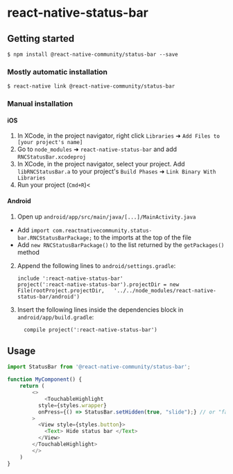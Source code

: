 # react-native-status-bar

## Getting started

`$ npm install @react-native-community/status-bar --save`

### Mostly automatic installation

`$ react-native link @react-native-community/status-bar`

### Manual installation


#### iOS

1. In XCode, in the project navigator, right click `Libraries` ➜ `Add Files to [your project's name]`
2. Go to `node_modules` ➜ `react-native-status-bar` and add `RNCStatusBar.xcodeproj`
3. In XCode, in the project navigator, select your project. Add `libRNCStatusBar.a` to your project's `Build Phases` ➜ `Link Binary With Libraries`
4. Run your project (`Cmd+R`)<

#### Android

1. Open up `android/app/src/main/java/[...]/MainActivity.java`
  - Add `import com.reactnativecommunity.status-bar.RNCStatusBarPackage;` to the imports at the top of the file
  - Add `new RNCStatusBarPackage()` to the list returned by the `getPackages()` method
2. Append the following lines to `android/settings.gradle`:
  	```
  	include ':react-native-status-bar'
  	project(':react-native-status-bar').projectDir = new File(rootProject.projectDir, 	'../../node_modules/react-native-status-bar/android')
  	```
3. Insert the following lines inside the dependencies block in `android/app/build.gradle`:
  	```
      compile project(':react-native-status-bar')
  	```


## Usage
```javascript
import StatusBar from '@react-native-community/status-bar';

function MyComponent() {
	return ( 
		<>
			<TouchableHighlight
          style={styles.wrapper}
          onPress={() => StatusBar.setHidden(true, "slide");} // or "fade"
        >
          <View style={styles.button}>
            <Text> Hide status bar </Text>
          </View>
        </TouchableHighlight>
		</>
	)
}
```
